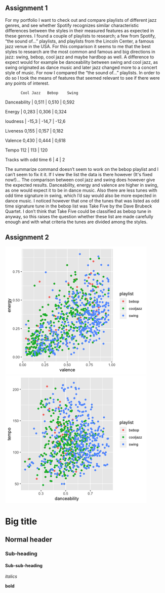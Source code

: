 ## Assignment 1

For my portfolio I want to check out and compare playlists of different jazz genres, and see whether Spotify recognizes similar characteristic differences between the styles in their measured features as expected in these genres. I found a couple of playlists to research; a few from Spotify, “the sound of…” playlists, and playlists from the Lincoln Center, a famous jazz venue in the USA. For this comparison it seems to me that the best styles to research are the most common and famous and big directions in jazz: swing, bebop, cool jazz and maybe hardbop as well. A difference to expect would for example be danceability between swing and cool jazz, as swing originated as dance music and later jazz changed more to a concert style of music. For now I compared the “the sound of…” playlists. In order to do so I took the means of features that seemed relevant to see if there were any points of interest.

           Cool Jazz   Bebop    Swing
                                
Danceability | 0,511 |  0,510 |  0,592

Energy       | 0,283 |  0,306  |  0,324

loudness                      |  -15,3      |         -14,7           |     -12,6

Liveness                        0,155     |          0,157        |        0,182

Valence                         0,430      |         0,444       |        0,618

Tempo                           112        |         113        |        120

Tracks with odd time            6         |          4          |        2

The summarize command doesn’t seem to work on the bebop playlist and I can’t seem to fix it it. If I view the list the data is there however (It's fixed now!)... The comparison between cool jazz and swing does however give the expected results. Danceability, energy and valence are higher in swing, as one would expect it to be in dance music. Also there are less tunes with odd time signature in swing, which I’d say would also be more expected in dance music. I noticed however that one of the tunes that was listed as odd time signature tune in the bebop list was Take Five by the Dave Brubeck Quartet. I don’t think that Take Five could be classified as bebop tune in anyway, so this raises the question whether these list are made carefully enough and with what criteria the tunes are divided among the styles.

## Assignment 2

![Energy and Valence](energy-valence.png)
![Danceability and Tempo](dance-tempo.png)



# Big title

## Normal header

### Sub-heading

#### Sub-sub-heading

*italics*

**bold**
